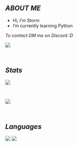 ## _ABOUT ME_
- Hi, I’m Storm
- I’m currently learning Python

_To contact DM me on Discord :D_

![](https://discord.c99.nl/widget/theme-1/683990119459454998.png)

<br />


## _Stats_ 

[![](https://github-readme-stats.vercel.app/api/top-langs/?username=ItzSt0rm&show_icons=true&theme=dark)]()

<br />

[![](https://github-readme-stats.vercel.app/api?username=ITZST0RM&theme=dark)]()

<br />

## _Languages_
<img src = "https://img.shields.io/badge/-HTML-e34f26?logo=html5&logoColor=fff">        <img src = "https://img.shields.io/badge/-Python-3776AB?logo=Python&logoColor=fff">

<!---
ItzSt0rm/ItzSt0rm is a ✨ special ✨ repository because its `README.md` (this file) appears on your GitHub profile.
You can click the Preview link to take a look at your changes.
--->
